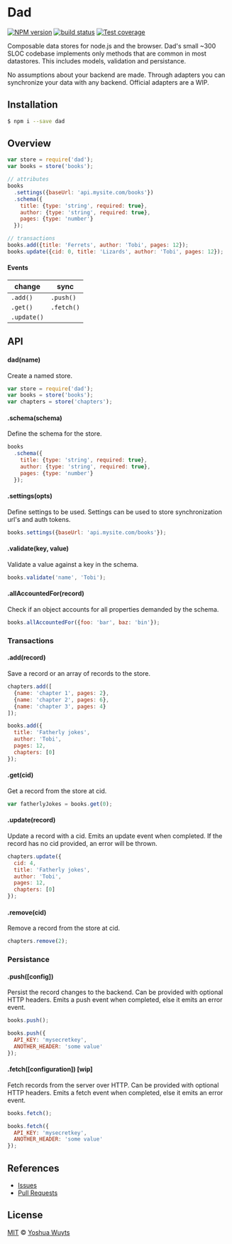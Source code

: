 # Dad
[![NPM version][npm-image]][npm-url]
[![build status][travis-image]][travis-url]
[![Test coverage][coveralls-image]][coveralls-url]

Composable data stores for node.js and the browser. Dad's small ~300 SLOC
codebase implements only methods that are common in most datastores. This
includes models, validation and persistance.

No assumptions about your backend are made. Through adapters you can
synchronize your data with any backend. Official adapters are a WIP.

## Installation
````bash
$ npm i --save dad
````

## Overview
````js
var store = require('dad');
var books = store('books');

// attributes
books
  .settings({baseUrl: 'api.mysite.com/books'})
  .schema({
    title: {type: 'string', required: true},
    author: {type: 'string', required: true},
    pages: {type: 'number'}
  });

// transactions
books.add({title: 'Ferrets', author: 'Tobi', pages: 12});
books.update({cid: 0, title: 'Lizards', author: 'Tobi', pages: 12});
````
#### Events
|__change__ |__sync__  |
|-----------|----------|
|`.add()`   |`.push()` |
|`.get()`   |`.fetch()`|
|`.update()`|          |

## API
#### dad(name)
Create a named store.
````js
var store = require('dad');
var books = store('books');
var chapters = store('chapters');
````

#### .schema(schema)
Define the schema for the store.
````js
books
  .schema({
    title: {type: 'string', required: true},
    author: {type: 'string', required: true},
    pages: {type: 'number'}
  });
````

#### .settings(opts)
Define settings to be used. Settings can be used to store synchronization
url's and auth tokens.
````js
books.settings({baseUrl: 'api.mysite.com/books'});
````

#### .validate(key, value)
Validate a value against a key in the schema.
```js
books.validate('name', 'Tobi');
```

#### .allAccountedFor(record)
Check if an object accounts for all properties demanded by the schema.
```js
books.allAccountedFor({foo: 'bar', baz: 'bin'});
```

### Transactions
#### .add(record)
Save a record or an array of records to the store.
````js
chapters.add([
  {name: 'chapter 1', pages: 2},
  {name: 'chapter 2', pages: 6},
  {name: 'chapter 3', pages: 4}
]);

books.add({
  title: 'Fatherly jokes',
  author: 'Tobi',
  pages: 12,
  chapters: [0]
});
````

#### .get(cid)
Get a record from the store at cid.
````js
var fatherlyJokes = books.get(0);
````

#### .update(record)
Update a record with a cid. Emits an update event when completed. If the record has no cid provided, an error
will be thrown.
````js
chapters.update({
  cid: 4,
  title: 'Fatherly jokes',
  author: 'Tobi',
  pages: 12,
  chapters: [0]
});
````

#### .remove(cid)
Remove a record from the store at cid.
````js
chapters.remove(2);
````

### Persistance
#### .push([config])
Persist the record changes to the backend. Can be provided with optional HTTP
headers. Emits a push event when completed, else it emits an error event.
````js
books.push();

books.push({
  API_KEY: 'mysecretkey',
  ANOTHER_HEADER: 'some value'
});
````

#### .fetch([configuration]) [wip]
Fetch records from the server over HTTP. Can be provided with optional HTTP
headers. Emits a fetch event when completed, else it emits an error event.
````js
books.fetch();

books.fetch({
  API_KEY: 'mysecretkey',
  ANOTHER_HEADER: 'some value'
});
````

## References
- [Issues](https://github.com/yoshuawuyts/dad/issues)
- [Pull Requests](https://github.com/yoshuawuyts/dad/pulls)

## License
[MIT](https://tldrlegal.com/license/mit-license) © [Yoshua Wuyts](yoshuawuyts.com)

[npm-image]: https://img.shields.io/npm/v/dad.svg?style=flat-square
[npm-url]: https://npmjs.org/package/dad
[travis-image]: https://img.shields.io/travis/yoshuawuyts/dad.svg?style=flat-square
[travis-url]: https://travis-ci.org/yoshuawuyts/dad
[coveralls-image]: https://img.shields.io/coveralls/yoshuawuyts/dad.svg?style=flat-square
[coveralls-url]: https://coveralls.io/r/yoshuawuyts/dad?branch=master
